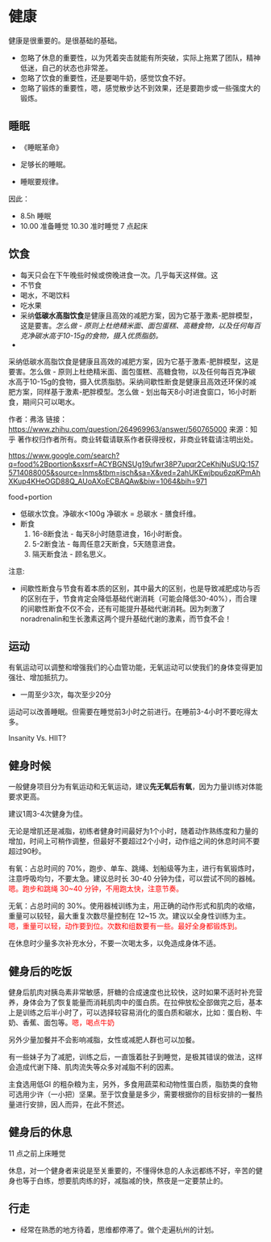 # 健康

健康是很重要的。是很基础的基础。



- 忽略了休息的重要性，以为凭着突击就能有所突破，实际上拖累了团队，精神低迷，自己的状态也非常差。
- 忽略了饮食的重要性，还是要喝牛奶，感觉饮食不好。
- 忽略了锻炼的重要性，嗯，感觉散步达不到效果，还是要跑步或一些强度大的锻炼。





## 睡眠

- 《睡眠革命》



- 足够长的睡眠。
- 睡眠要规律。

因此：

- 8.5h 睡眠
- 10.00 准备睡觉 10.30 准时睡觉 7 点起床


## 饮食

- 每天只会在下午晚些时候或傍晚进食一次。几乎每天这样做。这
- 不节食
- 喝水，不喝饮料
- 吃水果
- 采纳**低碳水高脂饮食**是健康且高效的减肥方案，因为它基于激素-肥胖模型，这是要害。*怎么做 - 原则上杜绝精米面、面包蛋糕、高糖食物，以及任何每百克净碳水高于10-15g的食物，摄入优质脂肪。*
- 


采纳低碳水高脂饮食是健康且高效的减肥方案，因为它基于激素-肥胖模型，这是要害。怎么做 - 原则上杜绝精米面、面包蛋糕、高糖食物，以及任何每百克净碳水高于10-15g的食物，摄入优质脂肪。采纳间歇性断食是健康且高效还环保的减肥方案，同样基于激素-肥胖模型。怎么做 - 划出每天8小时进食窗口，16小时断食，期间只可以喝水。

作者：弗洛
链接：https://www.zhihu.com/question/264969963/answer/560765000
来源：知乎
著作权归作者所有。商业转载请联系作者获得授权，非商业转载请注明出处。





https://www.google.com/search?q=food%2Bportion&sxsrf=ACYBGNSUg19ufwr38P7upqr2CeKhjNuSUQ:1575714088005&source=lnms&tbm=isch&sa=X&ved=2ahUKEwjbpu6zqKPmAhXKup4KHeOGD88Q_AUoAXoECBAQAw&biw=1064&bih=971

food+portion





- 低碳水饮食。净碳水<100g 净碳水 = 总碳水 - 膳食纤维。
- 断食
  1. 16-8断食法 - 每天8小时随意进食，16小时断食。
  2. 5-2断食法 - 每周任意2天断食，5天随意进食。
  3. 隔天断食法 - 顾名思义。


注意:

- 间歇性断食与节食有着本质的区别，其中最大的区别，也是导致减肥成功与否的区别在于，节食肯定会降低基础代谢消耗（可能会降低30-40%），而合理的间歇性断食不仅不会，还有可能提升基础代谢消耗。因为刺激了noradrenalin和生长激素这两个提升基础代谢的激素，而节食不会！






## 运动


有氧运动可以调整和增强我们的心血管功能，无氧运动可以使我们的身体变得更加强壮、增加抵抗力。

- 一周至少3次，每次至少20分

运动可以改善睡眠。但需要在睡觉前3小时之前进行。在睡前3-4小时不要吃得太多。

Insanity Vs. HIIT?


## 健身时候



一般健身项目分为有氧运动和无氧运动，建议**先无氧后有氧**，因为力量训练对体能要求更高。


建议1周3-4次健身为佳。

无论是增肌还是减脂，初练者健身时间最好为1个小时，随着动作熟练度和力量的增加，时间上可稍作调整，但最好不要超过2个小时，动作组之间的休息时间不要超过90秒。



有氧：占总时间的 70%，跑步、单车、跳绳、划船级等为主，进行有氧锻炼时，注意呼吸均匀，不要太急。建议总时长 30-40 分钟为佳，可以尝试不同的器械。<span style="color:red;">嗯。跑步和跳绳 30~40 分钟，不用跑太快，注意节奏。</span>

无氧：占总时间的 30%。使用器械训练为主，用正确的动作形式和肌肉的收缩，重量可以较轻，最大重复次数尽量控制在 12~15 次。建议以全身性训练为主。<span style="color:red;">嗯，重量可以轻，动作要到位。次数和组数要有一些。最好全身都锻炼到。</span>


在休息时少量多次补充水分，不要一次喝太多，以免造成身体不适。



## 健身后的吃饭

健身后肌肉对胰岛素非常敏感，肝糖的合成速度也比较快，这时如果不适时补充营养，身体会为了恢复能量而消耗肌肉中的蛋白质。在拉伸放松全部做完之后，基本上是训练之后半小时了，可以选择较容易消化的蛋白质和碳水，比如：蛋白粉、牛奶、香蕉、面包等。<span style="color:red;">嗯，喝点牛奶</span>

另外少量加餐并不会影响减脂，女性或减肥人群也可以加餐。

有一些妹子为了减肥，训练之后，一直饿着肚子到睡觉，是极其错误的做法，这样会造成代谢下降、肌肉流失等众多对减脂不利的因素。


主食选用低GI 的粗杂粮为主，另外，多食用蔬菜和动物性蛋白质，脂肪类的食物可选用少许（一小把）坚果。至于饮食量是多少，需要根据你的目标安排的一餐热量进行安排，因人而异，在此不赘述。

## 健身后的休息


11 点之前上床睡觉

休息，对一个健身者来说是至关重要的，不懂得休息的人永远都练不好，辛苦的健身也等于白练，想要肌肉练的好，减脂减的快，熬夜是一定要禁止的。






## 行走

- 经常在熟悉的地方待着，思维都停滞了。做个走遍杭州的计划。
